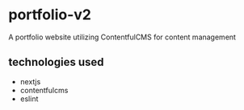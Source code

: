 # portfolio-v2
A portfolio website utilizing ContentfulCMS for content management

## technologies used
- nextjs
- contentfulcms
- eslint